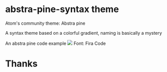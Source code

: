 # abstra-pine-syntax theme
Atom's community theme: Abstra pine

A syntax theme based on a colorful gradient, naming is basically a mystery

An abstra pine code example ![](https://user-images.githubusercontent.com/86935360/124404795-0f390400-dd02-11eb-94e0-340204427837.png)
Font: Fira Code

# Thanks
